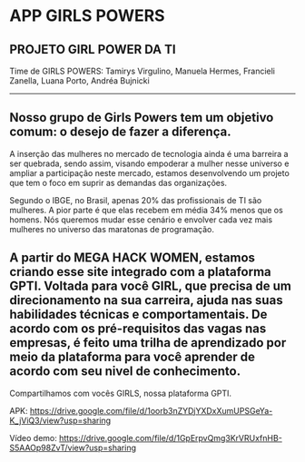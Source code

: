 # APP GIRLS POWERS

PROJETO GIRL POWER DA TI
----
Time de GIRLS POWERS:
Tamirys Virgulino,
Manuela Hermes,
Francieli Zanella,
Luana Porto,
Andréa Bujnicki

----
Nosso grupo de Girls Powers tem um objetivo comum: o desejo de fazer a diferença. 
----
A inserção das mulheres no mercado de tecnologia ainda é uma barreira a ser quebrada, sendo assim, visando empoderar a mulher nesse universo e ampliar a participação neste mercado, estamos desenvolvendo um projeto que tem o foco em suprir as demandas das organizações.

Segundo o IBGE, no Brasil, apenas 20% das profissionais de TI são mulheres. A pior parte é que elas recebem em média 34% menos que os homens. Nós queremos mudar esse cenário e envolver cada vez mais mulheres no universo das maratonas de programação.

A partir do MEGA HACK WOMEN, estamos criando esse site integrado com a plataforma GPTI. Voltada para você GIRL, que precisa de um direcionamento na sua carreira, ajuda nas suas habilidades técnicas e comportamentais. De acordo com os pré-requisitos das vagas nas empresas, é feito uma trilha de aprendizado por meio da plataforma para você aprender de acordo com seu nivel de conhecimento.
----

Compartilhamos com vocês GIRLS, nossa plataforma GPTI.

APK: https://drive.google.com/file/d/1oorb3nZYDjYXDxXumUPSGeYa-K_jViQ3/view?usp=sharing

Vídeo demo: https://drive.google.com/file/d/1GpErpvQmg3KrVRUxfnHB-S5AAOp98ZvT/view?usp=sharing

